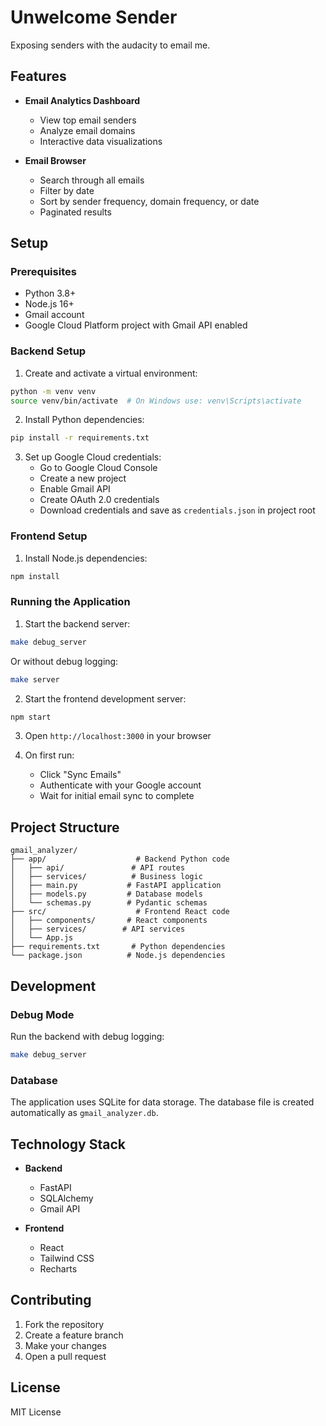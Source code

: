 # Unwelcome Sender

Exposing senders with the audacity to email me.

## Features

- **Email Analytics Dashboard**
  - View top email senders
  - Analyze email domains
  - Interactive data visualizations

- **Email Browser**
  - Search through all emails
  - Filter by date
  - Sort by sender frequency, domain frequency, or date
  - Paginated results

## Setup

### Prerequisites

- Python 3.8+
- Node.js 16+
- Gmail account
- Google Cloud Platform project with Gmail API enabled

### Backend Setup

1. Create and activate a virtual environment:
```bash
python -m venv venv
source venv/bin/activate  # On Windows use: venv\Scripts\activate
```

2. Install Python dependencies:
```bash
pip install -r requirements.txt
```

3. Set up Google Cloud credentials:
   - Go to Google Cloud Console
   - Create a new project
   - Enable Gmail API
   - Create OAuth 2.0 credentials
   - Download credentials and save as `credentials.json` in project root

### Frontend Setup

1. Install Node.js dependencies:
```bash
npm install
```

### Running the Application

1. Start the backend server:
```bash
make debug_server
```
Or without debug logging:
```bash
make server
```

2. Start the frontend development server:
```bash
npm start
```

3. Open `http://localhost:3000` in your browser

4. On first run:
   - Click "Sync Emails"
   - Authenticate with your Google account
   - Wait for initial email sync to complete

## Project Structure

```
gmail_analyzer/
├── app/                    # Backend Python code
│   ├── api/               # API routes
│   ├── services/          # Business logic
│   ├── main.py           # FastAPI application
│   ├── models.py         # Database models
│   └── schemas.py        # Pydantic schemas
├── src/                    # Frontend React code
│   ├── components/       # React components
│   ├── services/        # API services
│   └── App.js
├── requirements.txt       # Python dependencies
└── package.json          # Node.js dependencies
```

## Development

### Debug Mode

Run the backend with debug logging:
```bash
make debug_server
```

### Database

The application uses SQLite for data storage. The database file is created automatically as `gmail_analyzer.db`.

## Technology Stack

- **Backend**
  - FastAPI
  - SQLAlchemy
  - Gmail API

- **Frontend**
  - React
  - Tailwind CSS
  - Recharts

## Contributing

1. Fork the repository
2. Create a feature branch
3. Make your changes
4. Open a pull request

## License

MIT License
